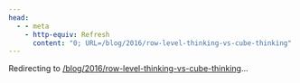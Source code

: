 ```yaml
---
head:
  - - meta
    - http-equiv: Refresh
      content: "0; URL=/blog/2016/row-level-thinking-vs-cube-thinking"
---
```


Redirecting to <a href="/blog/2016/row-level-thinking-vs-cube-thinking">/blog/2016/row-level-thinking-vs-cube-thinking</a>…
